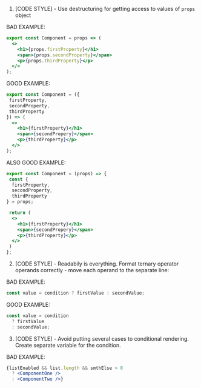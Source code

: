 1. [CODE STYLE] - Use destructuring for getting access to values of `props` object

BAD EXAMPLE:
```jsx
export const Component = props => (
  <>
    <h1>{props.firstProperty}</h1>
    <span>{props.secondProperty}</span>
    <p>{props.thirdProperty}</p>
  </>
);
```

GOOD EXAMPLE:
```jsx
export const Component = ({
 firstProperty,
 secondProperty,
 thirdProperty
}) => (
  <>
    <h1>{firstProperty}</h1>
    <span>{secondPropery}</span>
    <p>{thirdProperty}</p>
  </>
);
```

ALSO GOOD EXAMPLE: 

```jsx
export const Component = (props) => {
 const {
  firstProperty,
  secondProperty,
  thirdProperty
} = props; 

 return (
  <>
    <h1>{firstProperty}</h1>
    <span>{secondPropery}</span>
    <p>{thirdProperty}</p>
  </>
 )
};
```
2. [CODE STYLE] - Readabily is everything. Format ternary operator operands correctly - move each operand to the separate line:

BAD EXAMPLE:
```jsx
const value = condition ? firstValue : secondValue;
```

GOOD EXAMPLE:
```jsx
const value = condition 
  ? firstValue 
  : secondValue;
```


3. [CODE STYLE] - Avoid putting several cases to conditional rendering. Create separate variable for the condition.

BAD EXAMPLE:
```jsx
{listEnabled && list.length && smthElse > 0 
  ? <ComponentOne />
  : <ComponentTwo />}
```

